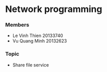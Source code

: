 # Network programming

### Members
* Le Vinh Thien 20133740
* Vu Quang Minh 20132623

### Topic
* Share file service